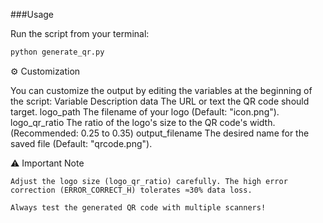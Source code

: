 ###Usage

Run the script from your terminal:
```Bash
python generate_qr.py
```
⚙️ Customization

You can customize the output by editing the variables at the beginning of the script:
Variable	Description
data	The URL or text the QR code should target.
logo_path	The filename of your logo (Default: "icon.png").
logo_qr_ratio	The ratio of the logo's size to the QR code's width. (Recommended: 0.25 to 0.35)
output_filename	The desired name for the saved file (Default: "qrcode.png").

⚠️ Important Note

    Adjust the logo size (logo_qr_ratio) carefully. The high error correction (ERROR_CORRECT_H) tolerates ≈30% data loss.

    Always test the generated QR code with multiple scanners!
